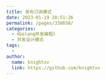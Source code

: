 ```yaml
---
title: 发布订阅模式
date: 2023-01-19 20:51:26
permalink: /pages/338658/
categories:
  - 《Golang并发编程》
  - 并发设计模式
tags:
  - 
author: 
  name: knightxv
  link: https://github.com/knightxv
---
```

